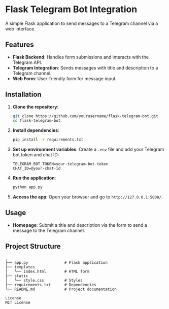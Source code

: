# **Flask Telegram Bot Integration**

A simple Flask application to send messages to a Telegram channel via a web interface.

## **Features**

- **Flask Backend**: Handles form submissions and interacts with the Telegram API.
- **Telegram Integration**: Sends messages with title and description to a Telegram channel.
- **Web Form**: User-friendly form for message input.

## **Installation**

1. **Clone the repository**:
    ```bash
    git clone https://github.com/yourusername/flask-telegram-bot.git
    cd flask-telegram-bot
    ```

2. **Install dependencies**:
    ```bash
    pip install -r requirements.txt
    ```

3. **Set up environment variables**:
    Create a `.env` file and add your Telegram bot token and chat ID:
    ```
    TELEGRAM_BOT_TOKEN=your-telegram-bot-token
    CHAT_ID=@your-chat-id
    ```

4. **Run the application**:
    ```bash
    python app.py
    ```

5. **Access the app**:
    Open your browser and go to `http://127.0.0.1:5000/`.

## **Usage**

- **Homepage**: Submit a title and description via the form to send a message to the Telegram channel.

## **Project Structure**

```plaintext
.
├── app.py                # Flask application
├── templates
│   └── index.html        # HTML form
├── static
│   └── style.css         # Styles
├── requirements.txt      # Dependencies
└── README.md             # Project documentation

License
MIT License
